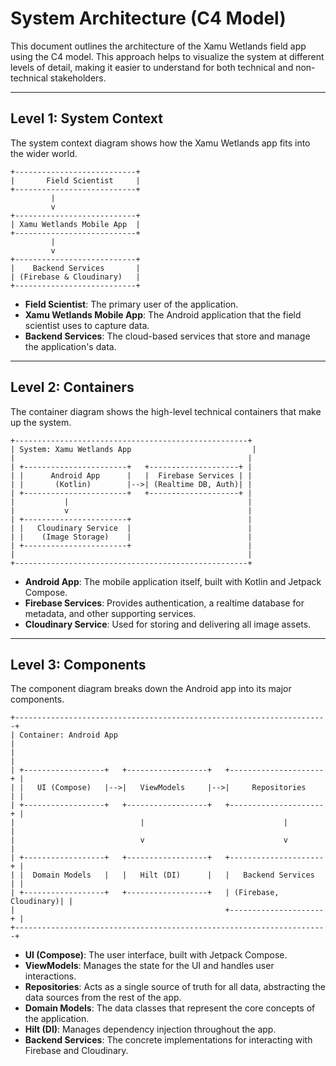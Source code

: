 # System Architecture (C4 Model)

This document outlines the architecture of the Xamu Wetlands field app using the C4 model. This approach helps to visualize the system at different levels of detail, making it easier to understand for both technical and non-technical stakeholders.

---

## Level 1: System Context

The system context diagram shows how the Xamu Wetlands app fits into the wider world.

```
+---------------------------+
|       Field Scientist     |
+---------------------------+
         |
         v
+---------------------------+
| Xamu Wetlands Mobile App  |
+---------------------------+
         |
         v
+---------------------------+
|    Backend Services       |
| (Firebase & Cloudinary)   |
+---------------------------+
```

- **Field Scientist**: The primary user of the application.
- **Xamu Wetlands Mobile App**: The Android application that the field scientist uses to capture data.
- **Backend Services**: The cloud-based services that store and manage the application's data.

---

## Level 2: Containers

The container diagram shows the high-level technical containers that make up the system.

```
+----------------------------------------------------+
| System: Xamu Wetlands App                           |
|                                                    |
| +-----------------------+   +--------------------+ |
| |      Android App      |   |  Firebase Services | |
| |       (Kotlin)        |-->| (Realtime DB, Auth)| |
| +-----------------------+   +--------------------+ |
|           |                                        |
|           v                                        |
| +-----------------------+                          |
| |   Cloudinary Service  |                          |
| |    (Image Storage)    |                          |
| +-----------------------+                          |
|                                                    |
+----------------------------------------------------+
```

- **Android App**: The mobile application itself, built with Kotlin and Jetpack Compose.
- **Firebase Services**: Provides authentication, a realtime database for metadata, and other supporting services.
- **Cloudinary Service**: Used for storing and delivering all image assets.

---

## Level 3: Components

The component diagram breaks down the Android app into its major components.

```
+----------------------------------------------------------------------+
| Container: Android App                                               |
|                                                                      |
| +------------------+   +------------------+   +---------------------+ |
| |   UI (Compose)   |-->|   ViewModels     |-->|     Repositories    | |
| +------------------+   +------------------+   +---------------------+ |
|                            |                               |         |
|                            v                               v         |
| +------------------+   +------------------+   +---------------------+ |
| |  Domain Models   |   |   Hilt (DI)      |   |   Backend Services  | |
| +------------------+   +------------------+   | (Firebase, Cloudinary)| |
|                                               +---------------------+ |
+----------------------------------------------------------------------+
```

- **UI (Compose)**: The user interface, built with Jetpack Compose.
- **ViewModels**: Manages the state for the UI and handles user interactions.
- **Repositories**: Acts as a single source of truth for all data, abstracting the data sources from the rest of the app.
- **Domain Models**: The data classes that represent the core concepts of the application.
- **Hilt (DI)**: Manages dependency injection throughout the app.
- **Backend Services**: The concrete implementations for interacting with Firebase and Cloudinary.
